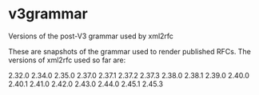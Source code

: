 # v3grammar
Versions of the post-V3 grammar used by xml2rfc

These are snapshots of the grammar used to render published RFCs.  The versions of xml2rfc used so far are:

2.32.0
2.34.0
2.35.0
2.37.0
2.37.1
2.37.2
2.37.3
2.38.0
2.38.1
2.39.0
2.40.0
2.40.1
2.41.0
2.42.0
2.43.0
2.44.0
2.45.1
2.45.3
